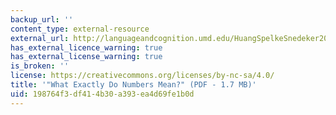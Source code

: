 ```yaml
---
backup_url: ''
content_type: external-resource
external_url: http://languageandcognition.umd.edu/HuangSpelkeSnedeker2013LLD.pdf
has_external_licence_warning: true
has_external_license_warning: true
is_broken: ''
license: https://creativecommons.org/licenses/by-nc-sa/4.0/
title: '"What Exactly Do Numbers Mean?" (PDF - 1.7 MB)'
uid: 198764f3-df41-4b30-a393-ea4d69fe1b0d
---
```

